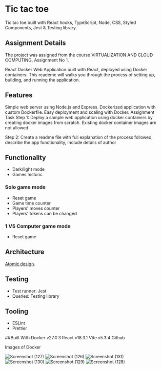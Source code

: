 # Tic tac toe

Tic tac toe built with React hooks, TypeScript, Node, CSS, Styled Components, Jest & Testing library.

## Assignment Details
The project was assigned from the course VIRTUALIZATION AND CLOUD COMPUTING, Assignment No 1.

React Docker Web Application built with React, deployed using Docker containers. This reademe will walks you through the process of setting up, building, and running the application.

## Features
Simple web server using Node.js and Express.
Dockerized application with custom Dockerfile.
Easy deployment and scaling with Docker.
Assignment Task
Step 1: Deploy a sample web application using docker containers by creating docker images from scratch. Existing docker container images are not allowed

Step 2: Create a readme file with full explanation of the process followed, describe the app functionality, include details of author

## Functionality
- Dark/light mode
- Games historic
### Solo game mode
- Reset game
- Game time counter
- Players' moves counter
- Players' tokens can be changed

### 1 VS Computer game mode
- Reset game
## Architecture
[Atomic design](https://atomicdesign.bradfrost.com/chapter-2/).

## Testing
- Test runner: Jest
- Queries: Testing library

## Tooling
- ESLint
- Prettier

##Built With
Docker v27.0.3
React v18.3.1
Vite v5.3.4
Github

Images of Docker

![Screenshot (127)](https://github.com/user-attachments/assets/48933dc7-b8f7-42d7-a625-f75b02740f3e)
![Screenshot (126)](https://github.com/user-attachments/assets/9d7c2465-8252-40c4-9f4d-1f9c1a744a9e)
![Screenshot (131)](https://github.com/user-attachments/assets/6c9c52a0-dbce-4f4c-a07d-2dfe02f4bf60)
![Screenshot (130)](https://github.com/user-attachments/assets/e2fe6c2f-9713-4e9a-8314-80420451178c)
![Screenshot (129)](https://github.com/user-attachments/assets/779672bd-40fe-499c-88b4-6a8a54d902fd)
![Screenshot (128)](https://github.com/user-attachments/assets/3e1bb07c-a545-4a83-ad23-d1254b1ed964)
